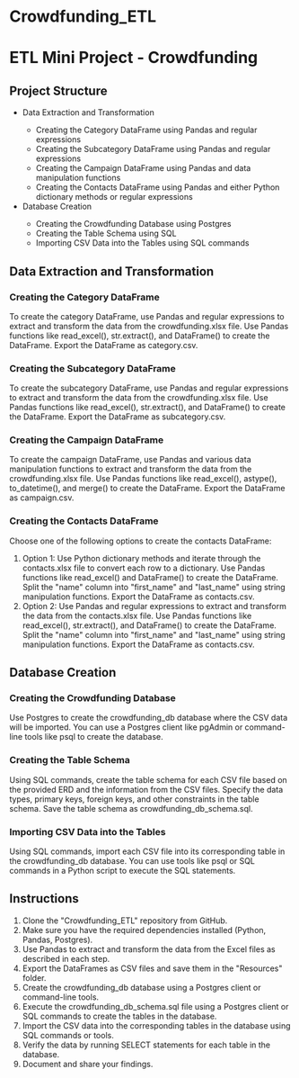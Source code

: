 # Crowdfunding_ETL
<h1>ETL Mini Project - Crowdfunding</h1>

<h2>Project Structure</h2>
<ul>
    <li>Data Extraction and Transformation</li>
    <ul>
        <li>Creating the Category DataFrame using Pandas and regular expressions</li>
        <li>Creating the Subcategory DataFrame using Pandas and regular expressions</li>
        <li>Creating the Campaign DataFrame using Pandas and data manipulation functions</li>
        <li>Creating the Contacts DataFrame using Pandas and either Python dictionary methods or regular expressions</li>
    </ul>
    <li>Database Creation</li>
    <ul>
        <li>Creating the Crowdfunding Database using Postgres</li>
        <li>Creating the Table Schema using SQL</li>
        <li>Importing CSV Data into the Tables using SQL commands</li>
    </ul>
</ul>

<h2>Data Extraction and Transformation</h2>

<h3>Creating the Category DataFrame</h3>
<p>To create the category DataFrame, use Pandas and regular expressions to extract and transform the data from the crowdfunding.xlsx file. Use Pandas functions like read_excel(), str.extract(), and DataFrame() to create the DataFrame. Export the DataFrame as category.csv.</p>

<h3>Creating the Subcategory DataFrame</h3>
<p>To create the subcategory DataFrame, use Pandas and regular expressions to extract and transform the data from the crowdfunding.xlsx file. Use Pandas functions like read_excel(), str.extract(), and DataFrame() to create the DataFrame. Export the DataFrame as subcategory.csv.</p>

<h3>Creating the Campaign DataFrame</h3>
<p>To create the campaign DataFrame, use Pandas and various data manipulation functions to extract and transform the data from the crowdfunding.xlsx file. Use Pandas functions like read_excel(), astype(), to_datetime(), and merge() to create the DataFrame. Export the DataFrame as campaign.csv.</p>

<h3>Creating the Contacts DataFrame</h3>
<p>Choose one of the following options to create the contacts DataFrame:</p>
<ol>
    <li>Option 1: Use Python dictionary methods and iterate through the contacts.xlsx file to convert each row to a dictionary. Use Pandas functions like read_excel() and DataFrame() to create the DataFrame. Split the "name" column into "first_name" and "last_name" using string manipulation functions. Export the DataFrame as contacts.csv.</li>
    <li>Option 2: Use Pandas and regular expressions to extract and transform the data from the contacts.xlsx file. Use Pandas functions like read_excel(), str.extract(), and DataFrame() to create the DataFrame. Split the "name" column into "first_name" and "last_name" using string manipulation functions. Export the DataFrame as contacts.csv.</li>
</ol>

<h2>Database Creation</h2>

<h3>Creating the Crowdfunding Database</h3>
<p>Use Postgres to create the crowdfunding_db database where the CSV data will be imported. You can use a Postgres client like pgAdmin or command-line tools like psql to create the database.</p>

<h3>Creating the Table Schema</h3>
<p>Using SQL commands, create the table schema for each CSV file based on the provided ERD and the information from the CSV files. Specify the data types, primary keys, foreign keys, and other constraints in the table schema. Save the table schema as crowdfunding_db_schema.sql.</p>

<h3>Importing CSV Data into the Tables</h3>
<p>Using SQL commands, import each CSV file into its corresponding table in the crowdfunding_db database. You can use tools like psql or SQL commands in a Python script to execute the SQL statements.</p>

<h2>Instructions</h2>
<ol>
    <li>Clone the "Crowdfunding_ETL" repository from GitHub.</li>
    <li>Make sure you have the required dependencies installed (Python, Pandas, Postgres).</li>
    <li>Use Pandas to extract and transform the data from the Excel files as described in each step.</li>
    <li>Export the DataFrames as CSV files and save them in the "Resources" folder.</li>
    <li>Create the crowdfunding_db database using a Postgres client or command-line tools.</li>
    <li>Execute the crowdfunding_db_schema.sql file using a Postgres client or SQL commands to create the tables in the database.</li>
    <li>Import the CSV data into the corresponding tables in the database using SQL commands or tools.</li>
    <li>Verify the data by running SELECT statements for each table in the database.</li>
    <li>Document and share your findings.</li>
</ol>
</body>
</html>

